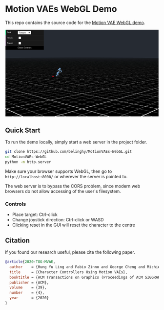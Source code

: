 # Motion VAEs WebGL Demo

This repo contains the source code for the [Motion VAE WebGL demo](https://www.cs.ubc.ca/~hyuling/projects/mvae/).

<p align="center">
    <img src="images/target_demo.gif">
</p>

## Quick Start

To run the demo locally, simply start a web server in the project folder.

```bash
git clone https://github.com/belinghy/MotionVAEs-WebGL.git
cd MotionVAEs-WebGL
python -m http.server
```

Make sure your browser supports WebGL, then go to `http://localhost:8000/` or wherever the server is pointed to.

The web server is to bypass the CORS problem, since modern web browsers do not allow accessing of the user's filesystem.

### Controls

- Place target: Ctrl-click
- Change joystick direction: Ctrl-click or WASD
- Clicking reset in the GUI will reset the character to the centre

## Citation

If you found our research useful, please cite the following paper.

```bibtex
@article{2020-TOG-MVAE,
  author    = {Hung Yu Ling and Fabio Zinno and George Cheng and Michiel van de Panne},
  title     = {Character Controllers Using Motion VAEs},
  booktitle = {ACM Transactions on Graphics (Proceedings of ACM SIGGRAPH)},
  publisher = {ACM},
  volume    = {39},
  number    = {4},
  year      = {2020}
}
```
